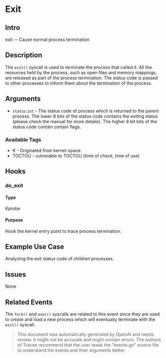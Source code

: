 
# Exit

## Intro 
exit -- Cause normal process termination

## Description
The `exit()` syscall is used to terminate the process that called it. All the 
resources held by the process, such as open files and memory mappings, are released 
as part of the process termination. The status code is passed to other processes 
to inform them about the termination of the process.

## Arguments
* `status`:`int` - The status code of process which is returned to the parent 
process. The lower 8 bits of the status code contains the exiting status (please 
check the manual for more details). The higher 8 bit bits of the status code 
contain certain flags.

### Available Tags
* K - Originated from kernel-space.
* TOCTOU - vulnerable to TOCTOU (time of check, time of use)

## Hooks
###  do_exit
#### Type
Kprobe
#### Purpose
Hook the kernel entry point to trace process termination.

## Example Use Case
 Analyzing the exit status code of children processes.

## Issues
None

## Related Events
The `fork()` and `exec()` syscalls are related to this event since they are used 
to create and load a new process which will eventually terminate with the `exit()` 
syscall.

> This document was automatically generated by OpenAI and needs review. It might
> not be accurate and might contain errors. The authors of Tracee recommend that
> the user reads the "events.go" source file to understand the events and their
> arguments better.

